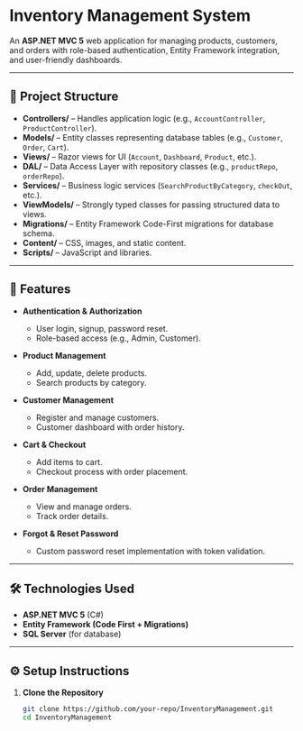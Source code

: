 # Inventory Management System

An **ASP.NET MVC 5** web application for managing products, customers, and orders with role-based authentication, Entity Framework integration, and user-friendly dashboards.

---

## 📂 Project Structure
- **Controllers/** – Handles application logic (e.g., `AccountController`, `ProductController`).
- **Models/** – Entity classes representing database tables (e.g., `Customer`, `Order`, `Cart`).
- **Views/** – Razor views for UI (`Account`, `Dashboard`, `Product`, etc.).
- **DAL/** – Data Access Layer with repository classes (e.g., `productRepo`, `orderRepo`).
- **Services/** – Business logic services (`SearchProductByCategory`, `checkOut`, etc.).
- **ViewModels/** – Strongly typed classes for passing structured data to views.
- **Migrations/** – Entity Framework Code-First migrations for database schema.
- **Content/** – CSS, images, and static content.
- **Scripts/** – JavaScript and libraries.

---

## 🚀 Features
- **Authentication & Authorization**  
  - User login, signup, password reset.  
  - Role-based access (e.g., Admin, Customer).  

- **Product Management**  
  - Add, update, delete products.  
  - Search products by category.  

- **Customer Management**  
  - Register and manage customers.  
  - Customer dashboard with order history.  

- **Cart & Checkout**  
  - Add items to cart.  
  - Checkout process with order placement.  

- **Order Management**  
  - View and manage orders.  
  - Track order details.  

- **Forgot & Reset Password**  
  - Custom password reset implementation with token validation.  

---

## 🛠️ Technologies Used
- **ASP.NET MVC 5** (C#)  
- **Entity Framework (Code First + Migrations)**  
- **SQL Server** (for database)  

---

## ⚙️ Setup Instructions

1. **Clone the Repository**
   ```bash
   git clone https://github.com/your-repo/InventoryManagement.git
   cd InventoryManagement
